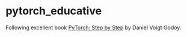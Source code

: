 pytorch_educative
================

<!-- WARNING: THIS FILE WAS AUTOGENERATED! DO NOT EDIT! -->

Following excellent book [PyTorch: Step by Step](https://pytorchstepbystep.com/) by Daniel Voigt Godoy.

